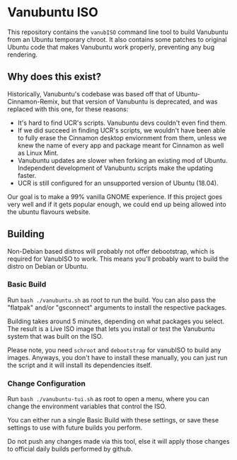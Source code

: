 # Vanubuntu ISO

This repository contains the `vanubISO` command line tool to build Vanubuntu from an
Ubuntu temporary chroot. It also contains some patches to original Ubuntu code
that makes Vanubuntu work properly, preventing any bug rendering.

## Why does this exist?

Historically, Vanubuntu's codebase was based off that of Ubuntu-Cinnamon-Remix, but
that version of Vanubuntu is deprecated, and was replaced with this one, for these
reasons:
* It's hard to find UCR's scripts. Vanubuntu devs couldn't even find them.
* If we did succeed in finding UCR's scripts, we wouldn't have been able to fully
  erase the Cinnamon desktop enviornment from them, unless we knew the name of
  every app and package meant for Cinnamon as well as Linux Mint.
* Vanubuntu updates are slower when forking an existing mod of Ubuntu.
  Independent development of Vanubuntu scripts make the updating faster.
* UCR is still configured for an unsupported version of Ubuntu (18.04).

Our goal is to make a 99% vanilla GNOME experience. If this project goes very
well and if it gets popular enough, we could end up being allowed into the ubuntu
flavours website.

## Building

Non-Debian based distros will probably not offer debootstrap, which is required
for VanubISO to work. This means you'll probably want to build the distro
on Debian or Ubuntu.

### Basic Build

Run `bash ./vanubuntu.sh` as root to run the build.
You can also pass the "flatpak" and/or "gsconnect" arguments to install the
respective packages.

Building takes around 5 minutes, depending on what packages you select.
The result is a Live ISO image that lets you install or test the Vanubuntu
system that was built on the ISO.

Please note, you need `schroot` and `debootstrap` for vanubISO to build any images.
Anyways, you don't have to install these manually, you can just run the script and
it will install its dependencies itself.

### Change Configuration

Run `bash ./vanubuntu-tui.sh` as root to open a menu, where you can change the environment
variables that control the ISO.

You can either run a single Basic Build with these settings, or save these settings to use
with future builds you perform.

Do not push any changes made via this tool, else it will apply those changes to official
daily builds performed by github.
